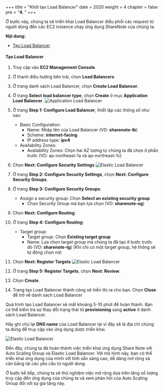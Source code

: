 +++
title = "Khởi tạo Load Balancer"
date = 2020
weight = 4
chapter = false
pre = "<b>4. </b>"
+++

Ở bước này, chúng ta sẽ triển khai Load Balancer điều phối các request từ người dùng đến các EC2 instance chạy ứng dụng ShareNote của chúng ta.

**Nội dung:**
- [Tạo Load Balancer](#tạo-load-balancer)

#### Tạo Load Balancer

1. Truy cập vào **EC2 Management Console**.
2. Ở thanh điều hướng bên trái, chọn **Load Balancers**.
3. Ở trang danh sách Load Balancer, chọn **Create Load Balancer**.
4. Ở trang **Select load balancer type**, chọn **Create** ở mục **Application Load Balancer**.
![Application Load Balancer](../../../images/5/5_ALB.png?width=90pc)
5. Ở trang **Step 1: Configure Load Balancer**, thiết lập các thông số như sau:
    - Basic Configuration:
      - Name: Nhập tên của Load Balancer (VD: **sharenote-lb**)
      - Scheme: **internet-facing**
      - IP address type: **ipv4**
    - Availability Zones:
      - Availability Zones: Chọn hai AZ tương tự chúng ta đã chọn ở phần trước (VD: ap-northeast-1a và ap-northeast-1c)
6. Chọn **Next: Configure Security Settings**
![Elastic Load Balancer](../../../images/5/5_step1.png?width=90pc)
7. Ở trang **Step 2: Configure Security Settings**, chọn **Next: Configure Security Groups**.
8. Ở trang **Step 3: Configure Security Groups**:
   - Assign a security group: Chọn **Select an existing security group**
     - Chọn Security Group mà bạn lựa chọn (VD: **sharenote-sg**)
9. Chọn **Next: Configure Routing**.
10. Ở trang **Step 4: Configure Routing**:
    - Target group:
      - Target group: Chọn **Existing target group**
      - Name: Lựa chọn target group mà chúng ta đã tạo ở bước trước đó (VD: **sharenote-tg**) (Khi chỉ có một target group, hệ thống sẽ tự động chọn nó)
11. Chọn **Next: Register Targets**
![Elastic Load Balancer](../../../images/5/5_step4.png?width=90pc)
12. Ở trang **Step 5: Register Targets**, chọn **Next: Review**.
13. Chọn **Create**.

14. Trang tạo Load Balancer thành công sẽ hiển thị ra cho bạn. Chọn **Close** để trở về danh sách Load Balancer

Quá trình tạo Load Balancer sẽ mất khoảng 5-10 phút để hoàn thành. Bạn có thể kiểm tra sự thay đổi trạng thái từ **provisioning** sang **active** ở danh sách Load Balancer.

Hãy ghi chú lại **DNS name** của Load Balancer lại vì đây sẽ là địa chỉ chúng ta dùng để truy cập vào ứng dụng dược triển khai.

![Elastic Load Balancer](../../../images/5/5_DNSName.png?width=90pc)

Đến đây, chúng ta đã hoàn thành việc triển khai ứng dụng Share Note với Auto Scaling Group và Elastic Load Balancer. Với mô hình này, bạn có thể triển khai ứng dụng của mình với tính sẵn sàng cao, dễ dàng mở rộng và cân bằng tải các yêu cầu từ người dùng.

Ở bước kế tiếp, chúng ta sẽ thử nghiệm việc mở rộng dựa trên tăng số lượng truy cập đến ứng dụng của chúng ta và xem phản hồi của Auto Scaling Group đối với sự gia tăng này.
